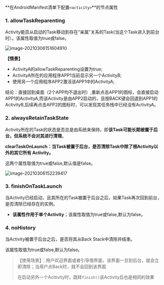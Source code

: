 **在AndroidManifest清单下配置`<acticity>`**的节点属性

### 1. allowTaskReparenting

Activity能否从启动的Task移动到存在“亲属”关系的Task(当这个Task进入到前台时）。该属性取值为true或false。

![image-20210306151604910](https://iqqcode-blog.oss-cn-beijing.aliyuncs.com/img-2021-befo/image-20210306151604910.png)

**【情景】**

- ActivityA的allowTaskReparenting设置为true;
- ActivityA所在的应用程序APP1当前显示另一个ActivityB;
- 使用另一个应用程序APP2激活该APP1中的ActivityA;

结论：直接回到桌面（2个APP均不退出时）,重新点击APP1的图标，会直接启动APP1的ActivityA,而该Activity是由APP2启动的，且按BACK键会回退到APP1的ActivityB,后续再点击APP2的图标时，可以发现其任务栈中已经没有ActivityA。

### 2. alwaysRetainTaskState

Activity所在的Task的状态是否总是由系统来保持，即**该Task可能长期被置于后台，但系统不会对其进行清理**。

**clearTaskOnLaunch：当Task被置于后台，是否清除Task中除了根Activity以外的其它所有
Activity。**

这两个属性取值为true或false,默认值是false。

![image-20210306152239417](https://iqqcode-blog.oss-cn-beijing.aliyuncs.com/img-2021-befo/image-20210306152239417.png)

### 3. finishOnTaskLaunch

当Activity已经启动，且其所在的Task被置于后台之后，如果Task再次回到前台，是否清除已经存在的实例。

- **该属性作用于单个Activity**；该属性取值为true或false,默认为false。

### 4. noHistory

当Activity被置于后台之后，是否将其从Back Stack中清除并结束。

该属性取值为true或false,默认为false。

> 【使用场景】：用户欢迎界面或者引导借界面，该界面一旦到后台，就会立即清除；当用户点Back时，就不会回到该界面
>
> 在启动另外一个Acitivity时，跳转`finish()`该Activity后也是相同的效果